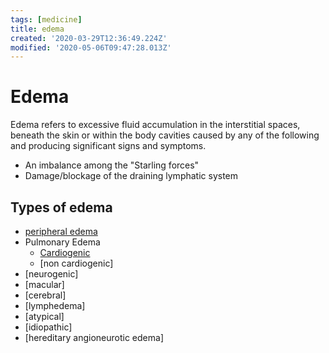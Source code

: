 ```yaml
---
tags: [medicine]
title: edema
created: '2020-03-29T12:36:49.224Z'
modified: '2020-05-06T09:47:28.013Z'
---
```


# Edema

Edema refers to excessive fluid accumulation in the interstitial spaces, beneath the skin or within the body cavities caused by any of the following and producing significant signs and symptoms. 
* An imbalance among the "Starling forces" 
* Damage/blockage of the draining lymphatic system

## Types of edema
* [peripheral edema](./peripheral_edema.md)
* Pulmonary Edema
  * [Cardiogenic](./pulmonary_edema.md)
  * [non cardiogenic]
* [neurogenic]
* [macular]
* [cerebral]
* [lymphedema]
* [atypical]
 * [idiopathic] 
 * [hereditary angioneurotic edema]

